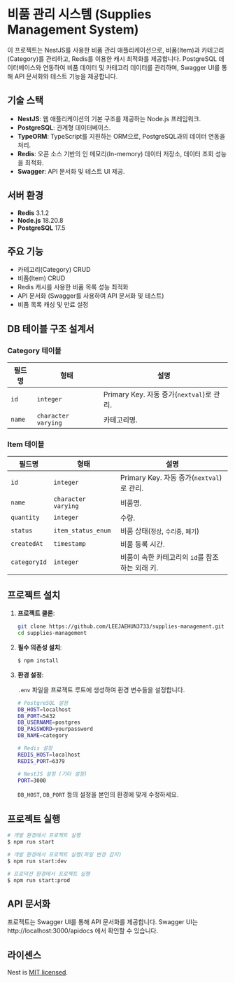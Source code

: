 # 비품 관리 시스템 (Supplies Management System)

이 프로젝트는 NestJS를 사용한 비품 관리 애플리케이션으로, 비품(Item)과 카테고리(Category)를 관리하고, Redis를 이용한 캐시 최적화를 제공합니다. PostgreSQL 데이터베이스와 연동하여 비품 데이터 및 카테고리 데이터를 관리하며, Swagger UI를 통해 API 문서화와 테스트 기능을 제공합니다.

## 기술 스택

- **NestJS**: 웹 애플리케이션의 기본 구조를 제공하는 Node.js 프레임워크.
- **PostgreSQL**: 관계형 데이터베이스.
- **TypeORM**: TypeScript를 지원하는 ORM으로, PostgreSQL과의 데이터 연동을 처리.
- **Redis**: 오픈 소스 기반의 인 메모리(In-memory) 데이터 저장소, 데이터 조회 성능을 최적화.
- **Swagger**: API 문서화 및 테스트 UI 제공.

## 서버 환경

- **Redis** 3.1.2
- **Node.js** 18.20.8
- **PostgreSQL** 17.5

## 주요 기능

- 카테고리(Category) CRUD
- 비품(Item) CRUD
- Redis 캐시를 사용한 비품 목록 성능 최적화
- API 문서화 (Swagger를 사용하여 API 문서화 및 테스트)
- 비품 목록 캐싱 및 만료 설정

## DB 테이블 구조 설계서

### Category 테이블

| **필드명** | **형태**            | **설명**                                  |
| ---------- | ------------------- | ----------------------------------------- |
| `id`       | `integer`           | Primary Key. 자동 증가(`nextval`)로 관리. |
| `name`     | `character varying` | 카테고리명.                               |

### Item 테이블

| **필드명**   | **형태**            | **설명**                                        |
| ------------ | ------------------- | ----------------------------------------------- |
| `id`         | `integer`           | Primary Key. 자동 증가(`nextval`)로 관리.       |
| `name`       | `character varying` | 비품명.                                         |
| `quantity`   | `integer`           | 수량.                                           |
| `status`     | `item_status_enum`  | 비품 상태(`정상`, `수리중`, `폐기`)             |
| `createdAt`  | `timestamp`         | 비품 등록 시간.                                 |
| `categoryId` | `integer`           | 비품이 속한 카테고리의 `id`를 참조하는 외래 키. |

## 프로젝트 설치

1. **프로젝트 클론**:

   ```bash
   git clone https://github.com/LEEJAEHUN3733/supplies-management.git
   cd supplies-management
   ```

2. **필수 의존성 설치**:

   ```bash
   $ npm install
   ```

3. **환경 설정**:

   `.env` 파일을 프로젝트 루트에 생성하여 환경 변수들을 설정합니다.

   ```bash
   # PostgreSQL 설정
   DB_HOST=localhost
   DB_PORT=5432
   DB_USERNAME=postgres
   DB_PASSWORD=yourpassword
   DB_NAME=category

   # Redis 설정
   REDIS_HOST=localhost
   REDIS_PORT=6379

   # NestJS 설정 (기타 설정)
   PORT=3000
   ```

   `DB_HOST`, `DB_PORT` 등의 설정을 본인의 환경에 맞게 수정하세요.

## 프로젝트 실행

```bash
# 개발 환경에서 프로젝트 실행
$ npm run start

# 개발 환경에서 프로젝트 실행(파일 변경 감지)
$ npm run start:dev

# 프로덕션 환경에서 프로젝트 실행
$ npm run start:prod
```

## API 문서화

프로젝트는 Swagger UI를 통해 API 문서화를 제공합니다. Swagger UI는 http://localhost:3000/apidocs 에서 확인할 수 있습니다.

## 라이센스

Nest is [MIT licensed](https://github.com/nestjs/nest/blob/master/LICENSE).
